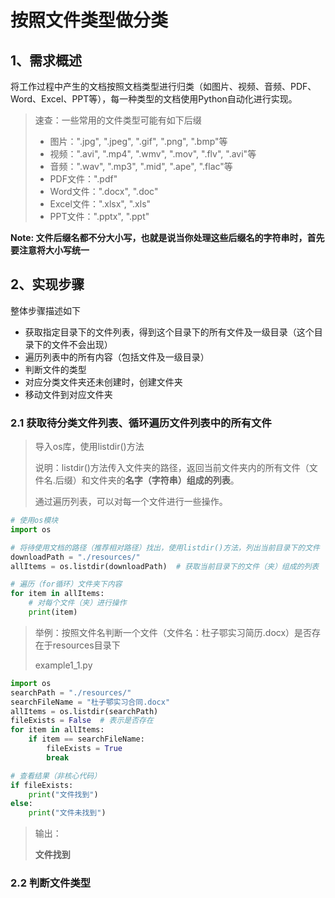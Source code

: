 # 按照文件类型做分类



## 1、需求概述

将工作过程中产生的文档按照文档类型进行归类（如图片、视频、音频、PDF、Word、Excel、PPT等），每一种类型的文档使用Python自动化进行实现。

> 速查：一些常用的文件类型可能有如下后缀
>
> - 图片：".jpg", ".jpeg", ".gif", ".png", ".bmp"等
>- 视频：".avi", ".mp4", ".wmv", ".mov", ".flv", ".avi"等
> - 音频：".wav", ".mp3", ".mid", ".ape", ".flac"等
>- PDF文件：".pdf"
> - Word文件：".docx", ".doc"
>- Excel文件：".xlsx", ".xls"
> - PPT文件：".pptx", ".ppt"
>

**Note: 文件后缀名都不分大小写，也就是说当你处理这些后缀名的字符串时，首先要注意将大小写统一**



## 2、实现步骤

整体步骤描述如下

- 获取指定目录下的文件列表，得到这个目录下的所有文件及一级目录（这个目录下的文件不会出现）
- 遍历列表中的所有内容（包括文件及一级目录）
- 判断文件的类型
- 对应分类文件夹还未创建时，创建文件夹
- 移动文件到对应文件夹

### 2.1 获取待分类文件列表、循环遍历文件列表中的所有文件

> 导入os库，使用listdir()方法
>
> 说明：listdir()方法传入文件夹的路径，返回当前文件夹内的所有文件（文件名.后缀）和文件夹的**名字（字符串）**组成的**列表**。
>
> 通过遍历列表，可以对每一个文件进行一些操作。

```python
# 使用os模块
import os

# 将待使用文档的路径（推荐相对路径）找出，使用listdir()方法，列出当前目录下的文件（夹）
downloadPath = "./resources/"
allItems = os.listdir(downloadPath)  # 获取当前目录下的文件（夹）组成的列表

# 遍历（for循环）文件夹下内容
for item in allItems:
    # 对每个文件（夹）进行操作
    print(item)
```

> 举例：按照文件名判断一个文件（文件名：杜子鄂实习简历.docx）是否存在于resources目录下
>
> example1_1.py

```python
import os
searchPath = "./resources/"
searchFileName = "杜子鄂实习合同.docx"
allItems = os.listdir(searchPath)
fileExists = False  # 表示是否存在
for item in allItems:
    if item == searchFileName:
        fileExists = True
        break

# 查看结果（非核心代码）
if fileExists:
    print("文件找到")
else:
    print("文件未找到")
```

> 输出：
>
> **文件找到**

### 2.2 判断文件类型

> 